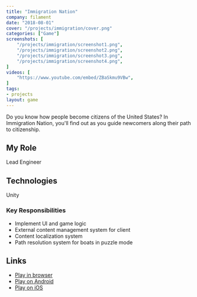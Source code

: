 ```yaml
---
title: "Immigration Nation"
company: filament
date: "2018-08-01"
cover: "/projects/immigration/cover.png"
categories: ["Game"]
screenshots: [
    "/projects/immigration/screenshot1.png",
    "/projects/immigration/screenshot2.png",
    "/projects/immigration/screenshot3.png",
    "/projects/immigration/screenshot4.png",
]
videos: [
    "https://www.youtube.com/embed/ZBaSkmu9VBw",
]
tags:
- projects
layout: game
---
```


Do you know how people become citizens of the United States? In Immigration Nation, you'll find out as you guide newcomers along their path to citizenship. 

## My Role
Lead Engineer

## Technologies
Unity

### Key Responsibilities
* Implement UI and game logic
* External content management system for client
* Content localization system
* Path resolution system for boats in puzzle mode

## Links
* [Play in browser](https://www.icivics.org/games/immigration-nation)
* [Play on Android](https://play.google.com/store/apps/details?id=com.filament.icivics.immigrationnation2018&hl=en_US)
* [Play on iOS](https://itunes.apple.com/us/app/immigration-nation/id1136058500?mt=8)